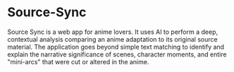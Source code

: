 # Source-Sync
Source Sync is a web app for anime lovers. It uses AI to perform a deep, contextual analysis comparing an anime adaptation to its original source material. The application goes beyond simple text matching to identify and explain the narrative significance of scenes, character moments, and entire "mini-arcs" that were cut or altered in the anime.
